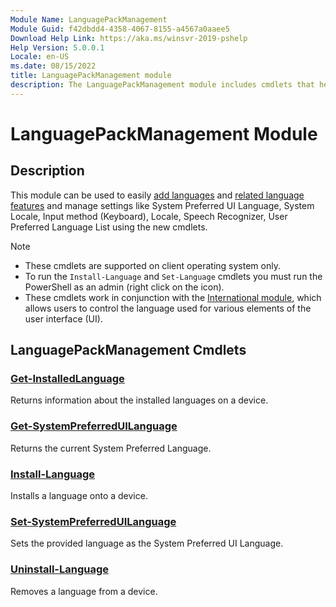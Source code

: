 ```yaml
---
Module Name: LanguagePackManagement
Module Guid: f42dbdd4-4358-4067-8155-a4567a0aaee5
Download Help Link: https://aka.ms/winsvr-2019-pshelp
Help Version: 5.0.0.1
Locale: en-US
ms.date: 08/15/2022
title: LanguagePackManagement module
description: The LanguagePackManagement module includes cmdlets that help you easily manage languages and language settings on a running Windows installation
---
```


# LanguagePackManagement Module
## Description

This module can be used to easily [add languages](/windows-hardware/manufacture/desktop/available-language-packs-for-windows) and [related language features](/windows-hardware/manufacture/desktop/features-on-demand-language-fod?view=windows-11) and manage settings like System Preferred UI Language, System Locale, Input method (Keyboard), Locale, Speech Recognizer, User Preferred Language List using the new cmdlets.   

> [!NOTE]
> - These cmdlets are supported on client operating system only. 
> - To run the `Install-Language` and `Set-Language` cmdlets you must run the PowerShell as an admin (right click on the icon). 
> - These cmdlets work in conjunction with the [International module](/powershell/module/international/), which allows users to control the language used for various elements of the user interface (UI).  

## LanguagePackManagement Cmdlets
### [Get-InstalledLanguage](Get-InstalledLanguage.md)
Returns information about the installed languages on a device.

### [Get-SystemPreferredUILanguage](Get-SystemPreferredUILanguage.md)
Returns the current System Preferred Language.

### [Install-Language](Install-Language.md)
Installs a language onto a device.

### [Set-SystemPreferredUILanguage](Set-SystemPreferredUILanguage.md)
Sets the provided language as the System Preferred UI Language.

### [Uninstall-Language](Uninstall-Language.md)
Removes a language from a device.
